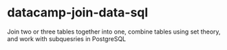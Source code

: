 # datacamp-join-data-sql

Join two or three tables together into one, combine tables using set theory, and work with subquesries in PostgreSQL
